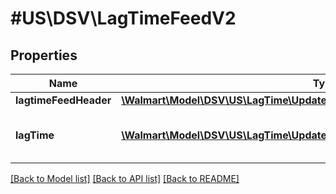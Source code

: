 # #US\DSV\LagTimeFeedV2

## Properties

Name | Type | Description | Notes
------------ | ------------- | ------------- | -------------
**lagtimeFeedHeader** | [**\Walmart\Model\DSV\US\LagTime\UpdateLagTimeBulkRequestLagtimeFeedHeader**](UpdateLagTimeBulkRequestLagtimeFeedHeader.md) |  |
**lagTime** | [**\Walmart\Model\DSV\US\LagTime\UpdateLagTimeBulkRequestLagTimeInner[]**](UpdateLagTimeBulkRequestLagTimeInner.md) | Specifies an array of objects for lag time. |


[[Back to Model list]](../) [[Back to API list]](../../Api/US/DSV) [[Back to README]](../../README.md)
